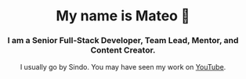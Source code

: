<h1 align="center">My name is Mateo 👋</h1>
<h3 align="center">I am a Senior Full-Stack Developer, Team Lead, Mentor, and Content Creator.</h3>
<p align="center">I usually go by Sindo. You may have seen my work on <a href="https://www.youtube.com/@sindo_dev/">YouTube</a>.</p>
